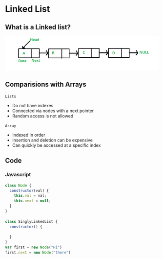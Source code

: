 # Linked List
## What is a Linked list?

![img](../../assets/img/linkedlist.png)

## Comparisions with Arrays
`Lists`
- Do not have indexes
- Connected via nodes with a next pointer
- Random access is not allowed

`Array`
- Indexed in order
- Insertion and deletion can be expensive
- Can quickly be accessed at a specific index

## Code
### Javascript

```js
class Node {
  constructor(val) {
    this.val = val;
    this.next = null;
  }
}

class SinglyLinkedList {
  constructor() {

  }
}
var first = new Node("Hi")
first.next = new Node("there")
```
